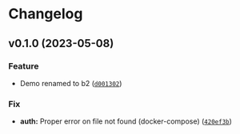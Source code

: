 # Changelog

<!--next-version-placeholder-->

## v0.1.0 (2023-05-08)
### Feature
* Demo renamed to b2 ([`d001302`](https://github.com/educationwarehouse/edwh-b2-plugin/commit/d00130285c13cf1703a371d1c8a26e9bd038d445))

### Fix
* **auth:** Proper error on file not found (docker-compose) ([`420ef3b`](https://github.com/educationwarehouse/edwh-b2-plugin/commit/420ef3bbe9991ee0c28e1fc01698c21bd1fdfc5c))